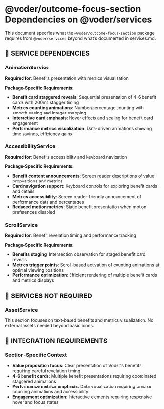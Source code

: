 # @voder/outcome-focus-section Dependencies on @voder/services

This document specifies what the `@voder/outcome-focus-section` package requires from `@voder/services` beyond what's documented in services.md.

## 🎯 **SERVICE DEPENDENCIES**

### **AnimationService**
**Required for**: Benefits presentation with metrics visualization

**Package-Specific Requirements:**
- **Benefit card staggered reveals**: Sequential presentation of 4-6 benefit cards with 200ms stagger timing
- **Metrics counting animations**: Number/percentage counting with smooth easing and integer snapping
- **Interactive card emphasis**: Hover effects and scaling for benefit card engagement
- **Performance metrics visualization**: Data-driven animations showing time savings, efficiency gains

### **AccessibilityService**
**Required for**: Benefits accessibility and keyboard navigation

**Package-Specific Requirements:**
- **Benefit content announcements**: Screen reader descriptions of value propositions and metrics
- **Card navigation support**: Keyboard controls for exploring benefit cards and details
- **Metrics accessibility**: Screen reader-friendly announcement of performance data and percentages
- **Reduced motion metrics**: Static benefit presentation when motion preferences disabled

### **ScrollService**
**Required for**: Benefit revelation timing and performance tracking

**Package-Specific Requirements:**
- **Benefits staging**: Intersection observation for staged benefit card reveals
- **Metrics trigger points**: Scroll-based activation of counting animations at optimal viewing positions
- **Performance optimization**: Efficient rendering of multiple benefit cards and metrics displays

## 🚫 **SERVICES NOT REQUIRED**

### **AssetService**
This section focuses on text-based benefits and metrics visualization. No external assets needed beyond basic icons.

## 🔧 **INTEGRATION REQUIREMENTS**

### **Section-Specific Context**
- **Value proposition focus**: Clear presentation of Voder's benefits requiring careful revelation timing
- **4-6 benefit cards**: Multiple benefit presentations requiring coordinated staggered animations
- **Performance metrics emphasis**: Data visualization requiring precise counting animations and accessibility
- **Engagement optimization**: Interactive elements requiring responsive hover and focus states
